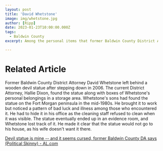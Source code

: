 ```yaml
---
layout: post
title: 'David Whetstone'
image: img/whetstone.jpg
author: [Ripp]
date: 2023-01-23T10:00:00.000Z
tags:
  - Baldwin County
excerpt: Among the personal items that former Baldwin County District Attorney David Whetstone left behind after leaving office in 2006, easily the most curious was a wooden statue of a devil. 'Devil statue is mine — and it seems cursed'

---
```


# Related Article

Former Baldwin County District Attorney David Whetstone left behind a wooden devil statue after stepping down in 2006. The current District Attorney, Hallie Dixon, found the statue along with boxes of Whetstone's personal belongings in a storage area. Whetstone's sons had found the statue on the Fort Morgan peninsula in the mid-1980s. He brought it to work but noticed a pattern of bad luck and illness among those who encountered it. He had to hide it in his office as the cleaning staff refused to clean when it was visible. The statue eventually ended up in an evidence room, and Whetstone lost track of it. He made it clear that the statue would not go to his house, as his wife doesn't want it there.

[Devil statue is mine -- and it seems cursed, former Baldwin County DA says (Political Skinny) - AL.com](https://www.al.com/live/2011/01/political_skinny_former_baldwin_county_da_devil_statue.html)